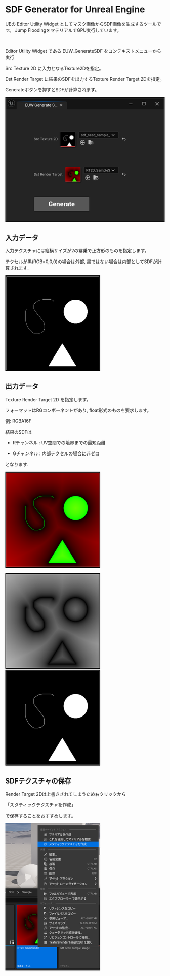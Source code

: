 # SDF Generator for Unreal Engine

UEの Editor Utility Widget としてマスク画像からSDF画像を生成するツールです。
Jump FloodingをマテリアルでGPU実行しています。

</br>

Editor Utility Widget である EUW_GenerateSDF をコンテキストメニューから実行

Src Texture 2D に入力となるTexture2Dを指定。

Dst Render Target に結果のSDFを出力するTexture Render Target 2Dを指定。

Generateボタンを押すとSDFが計算されます。

<img src="img/img_widget.png" width="512">

## 入力データ
入力テクスチャには縦横サイズが2の冪乗で正方形のものを指定します。

テクセルが黒(RGB=0,0,0)の場合は外部, 黒ではない場合は内部としてSDFが計算されます.

<img src="img/img_generated_sdf_src.png" width="300">

## 出力データ
Texture Render Target 2D を指定します。

フォーマットはRGコンポーネントがあり, float形式のものを要求します。

例: RGBA16F

結果のSDFは

- Rチャンネル : UV空間での境界までの最短距離

- Gチャンネル : 内部テクセルの場合に非ゼロ

となります.

<img src="img/img_generated_sdf_rg.png" width="300">
<p>
<img src="img/img_generated_sdf_r.png" width="300"><img src="img/img_generated_sdf_g.png" width="300">
</p>

## SDFテクスチャの保存
Render Target 2Dは上書きされてしまうため右クリックから

「スタティックテクスチャを作成」

で保存することをおすすめします。

<img src="img/img_save_static_texture.png" width="300">
